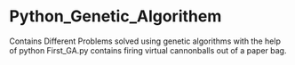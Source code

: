 # Python_Genetic_Algorithem
Contains Different Problems solved using  genetic algorithms with the help of python
First_GA.py contains firing virtual cannonballs out of a paper bag.
